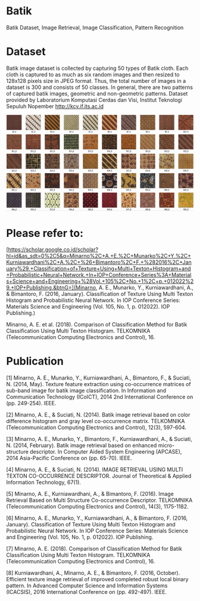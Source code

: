 # Batik
Batik Dataset, Image Retrieval, Image Classification, Pattern Recognition

# Dataset
Batik image dataset is collected by capturing 50 types of Batik cloth. Each cloth is captured to as much as six random images and then resized to 128x128 pixels size in JPEG format. Thus, the total number of images in a dataset is 300 and consists of 50 classes. In general, there are two patterns of captured batik images, geometric and non-geometric patterns. Dataset provided by Laboratorium Komputasi Cerdas dan Visi, Institut Teknologi Sepuluh Nopember http://kcv.if.its.ac.id 

![Example Batik Dataset](image/dataset.png)

# Please refer to:
[https://scholar.google.co.id/scholar?hl=id&as_sdt=0%2C5&q=Minarno%2C+A.+E.%2C+Munarko%2C+Y.%2C+Kurniawardhani%2C+A.%2C+%26+Bimantoro%2C+F.+%282016%2C+January%29.+Classification+of+Texture+Using+Multi+Texton+Histogram+and+Probabilistic+Neural+Network.+In+IOP+Conference+Series%3A+Materials+Science+and+Engineering+%28Vol.+105%2C+No.+1%2C+p.+012022%29.+IOP+Publishing.&btnG=](Minarno, A. E., Munarko, Y., Kurniawardhani, A., & Bimantoro, F. (2016, January). Classification of Texture Using Multi Texton Histogram and Probabilistic Neural Network. In IOP Conference Series: Materials Science and Engineering (Vol. 105, No. 1, p. 012022). IOP Publishing.)

Minarno, A. E. et al. (2018). Comparison of Classification Method for Batik Classification Using Multi Texton Histogram. TELKOMNIKA (Telecommunication Computing Electronics and Control), 16.

# Publication

[1] Minarno, A. E., Munarko, Y., Kurniawardhani, A., Bimantoro, F., & Suciati, N. (2014, May). Texture feature extraction using co-occurrence matrices of sub-band image for batik image classification. In Information and Communication Technology (ICoICT), 2014 2nd International Conference on (pp. 249-254). IEEE.

[2] Minarno, A. E., & Suciati, N. (2014). Batik image retrieval based on color difference histogram and gray level co-occurrence matrix. TELKOMNIKA (Telecommunication Computing Electronics and Control), 12(3), 597-604.

[3] Minarno, A. E., Munarko, Y., Bimantoro, F., Kurniawardhani, A., & Suciati, N. (2014, February). Batik image retrieval based on enhanced micro-structure descriptor. In Computer Aided System Engineering (APCASE), 2014 Asia-Pacific Conference on (pp. 65-70). IEEE.


[4] Minarno, A. E., & Suciati, N. (2014). IMAGE RETRIEVAL USING MULTI TEXTON CO-OCCURRENCE DESCRIPTOR. Journal of Theoretical & Applied Information Technology, 67(1).

[5] Minarno, A. E., Kurniawardhani, A., & Bimantoro, F. (2016). Image Retrieval Based on Multi Structure Co-occurrence Descriptor. TELKOMNIKA (Telecommunication Computing Electronics and Control), 14(3), 1175-1182.

[6] Minarno, A. E., Munarko, Y., Kurniawardhani, A., & Bimantoro, F. (2016, January). Classification of Texture Using Multi Texton Histogram and Probabilistic Neural Network. In IOP Conference Series: Materials Science and Engineering (Vol. 105, No. 1, p. 012022). IOP Publishing.

[7] Minarno, A. E. (2018). Comparison of Classification Method for Batik Classification Using Multi Texton Histogram. TELKOMNIKA (Telecommunication Computing Electronics and Control), 16.

[8] Kurniawardhani, A., Minarno, A. E., & Bimantoro, F. (2016, October). Efficient texture image retrieval of improved completed robust local binary pattern. In Advanced Computer Science and Information Systems (ICACSIS), 2016 International Conference on (pp. 492-497). IEEE.
